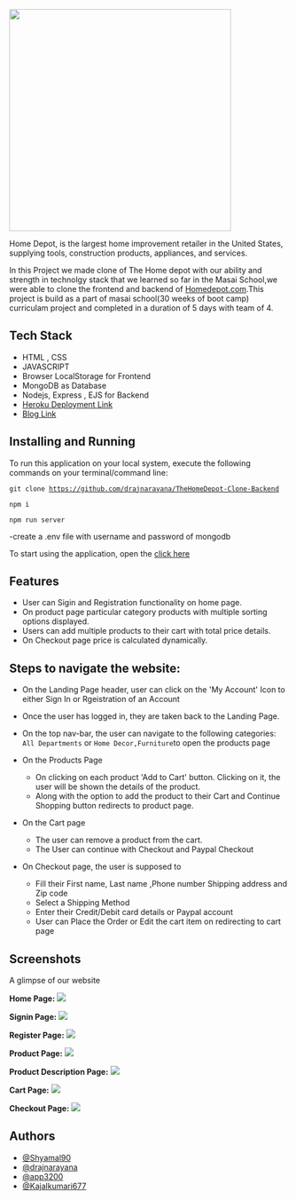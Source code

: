 <img height="400px" width="400px" src="Images/Logo.png">

Home Depot, is the largest home improvement retailer in the United States, supplying tools, construction products, appliances, and services.

In this Project we made clone of The Home depot with our ability and strength in technolgy stack that we learned so far in the Masai School,we were able to clone the
frontend and backend of [Homedepot.com](https://www.homedepot.com/).This project is build as a part of masai school(30 weeks of boot camp) curriculam project and completed in a duration of 5 days with team of 4.


## Tech Stack
<!-- <hr> -->
- HTML , CSS
- JAVASCRIPT
- Browser LocalStorage for Frontend
- MongoDB as Database
- Nodejs, Express , EJS for Backend
- [Heroku Deployment Link](https://thehomedepot.herokuapp.com/)
- [Blog Link](https://rajnarayana.hashnode.dev/the-home-depot-clone-with-backend)

## Installing and Running
<!-- <hr> -->
To run this application on your local system, execute the following commands on your terminal/command line:
  
  <code>git clone https://github.com/drajnarayana/TheHomeDepot-Clone-Backend</code>
  
  <code>npm i</code> 
  
  <code>npm run server</code> 
  
  -create a .env file with username and password of mongodb
  
  To start using the application, open the <a href="https://thehomedepot.herokuapp.com/" target="_blank">[click here](https://thehomedepot.herokuapp.com/)</a> 
  
  ## Features 
<!-- --- -->
- User can Sigin and Registration functionality on home page.
- On product page particular category products with multiple sorting options displayed.
- Users can add multiple products to their cart with total price details.
- On Checkout page price is calculated dynamically.

## Steps to navigate the website:
<!-- <hr> -->
- On the Landing Page header, user can click on the 'My Account' Icon to either Sign In or Rgeistration of an Account
- Once the user has logged in, they are taken back to the Landing Page.
- On the top nav-bar, the user can navigate to the following categories: `All Departments` or `Home Decor,Furniture`to open the products page

- On the Products Page 
  - On clicking on each product 'Add to Cart' button. Clicking on it, the user will be shown the details of the product.
  - Along with the option to add the product to their Cart and Continue Shopping button redirects to product page.

- On the Cart page
  - The user can remove a product from the cart.
  - The User can continue with Checkout and Paypal Checkout

- On Checkout page, the user is supposed to
  - Fill their First name, Last name ,Phone number Shipping address and Zip code
  - Select a Shipping Method
  - Enter their Credit/Debit card details or Paypal account
  - User can Place the Order or Edit the cart item on redirecting to cart page

## Screenshots
A glimpse of our website

**Home Page:**
<img src="Images/Landingpage.png">

**Signin Page:**
<img src="Images/sigin.png">

**Register Page:**
<img src="Images/register.png">

**Product Page:**
<img src="Images/product page.png">

**Product Description Page:**
<img src="Images/product description.png">

**Cart Page:**
<img src="Images/cartpage.png">

**Checkout Page:**
<img src="Images/checkout.png">

## Authors
- [@Shyamal90](https://github.com/Shyamal90)
- [@drajnarayana](https://github.com/drajnarayana)
- [@app3200](https://github.com/app3200)
- [@Kajalkumari677](https://github.com/Kajalkumari677)

